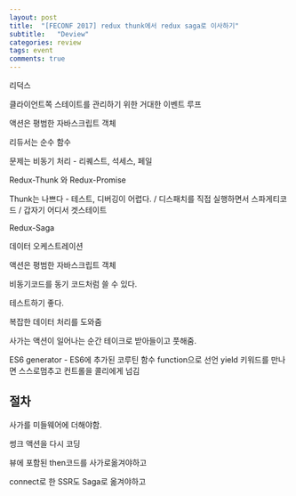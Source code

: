 ```yaml
---
layout: post
title:  "[FECONF 2017] redux thunk에서 redux saga로 이사하기"
subtitle:   "Deview"
categories: review
tags: event
comments: true
---
```


리덕스

클라이언트쪽 스테이트를 관리하기 위한 거대한 이벤트 루프

액션은 평범한 자바스크립트 객체

리듀서는 순수 함수

문제는 비동기 처리 - 리퀘스트, 석세스, 페일

Redux-Thunk 와 Redux-Promise

Thunk는 나쁘다 - 테스트, 디버깅이 어렵다. / 디스패치를 직접 실행하면서 스파게티코드 / 갑자기 어디서 겟스테이트

Redux-Saga

데이터 오케스트레이션 

액션은 평범한 자바스크립트 객체

비동기코드를 동기 코드처럼 쓸 수 있다.

테스트하기 좋다.

복잡한 데이터 처리를 도와줌

사가는 액션이 일어나는 순간 테이크로 받아들이고 풋해줌.

ES6 generator - ES6에 추가된 코루틴 함수 function으로 선언 yield 키워드를 만나면 스스로멈추고 컨트롤을 콜리에게 넘김

## 절차

사가를 미들웨어에 더해야함.

썽크 액션을 다시 코딩

뷰에 포함된 then코드를 사가로옮겨야하고

connect로 한 SSR도 Saga로 옮겨야하고



